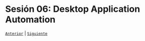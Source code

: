# Sesión 06: Desktop Application Automation

[`Anterior`](../Session-05/Readme.md) | [`Siguiente`](../Session-07/Readme.md)